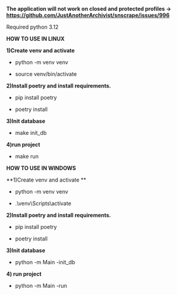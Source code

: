 **The application will not work on closed and protected profiles -> https://github.com/JustAnotherArchivist/snscrape/issues/996**

Required python 3.12

**HOW TO USE IN LINUX**

**1)Create venv and activate**

* python -m venv venv

* source venv/bin/activate

**2)Install poetry and install requirements.**

* pip install poetry

* poetry install

**3)Init database**

* make init_db

**4)run project**

* make run

**HOW TO USE IN WINDOWS**

**1)Create venv and activate
**
* python -m venv venv

* .\venv\Scripts\activate

**2)Install poetry and install requirements.**

* pip install poetry

* poetry install

**3)Init database**

* python -m Main -init_db

**4) run project**

* python -m Main -run
